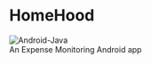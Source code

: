 # HomeHood

![Android-Java](https://img.shields.io/badge/Java-Android-brightgreen)
<br>
An Expense Monitoring Android app  
